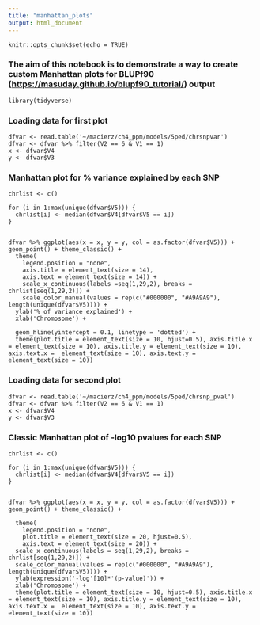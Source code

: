 ```yaml
---
title: "manhattan_plots"
output: html_document
---
```


```{r setup, include=FALSE}
knitr::opts_chunk$set(echo = TRUE)
```
### The aim of this notebook is to demonstrate a way to create custom Manhattan plots for BLUPf90 (https://masuday.github.io/blupf90_tutorial/) output

```{r}
library(tidyverse)
```

### Loading data for first plot
```{r}
dfvar <- read.table('~/macierz/ch4_ppm/models/5ped/chrsnpvar')
dfvar <- dfvar %>% filter(V2 == 6 & V1 == 1)
x <- dfvar$V4
y <- dfvar$V3
```

### Manhattan plot for % variance explained by each SNP
```{r}
chrlist <- c()

for (i in 1:max(unique(dfvar$V5))) {
  chrlist[i] <- median(dfvar$V4[dfvar$V5 == i])
}


dfvar %>% ggplot(aes(x = x, y = y, col = as.factor(dfvar$V5))) + geom_point() + theme_classic() + 
  theme(
    legend.position = "none",
    axis.title = element_text(size = 14),
    axis.text = element_text(size = 14)) + 
    scale_x_continuous(labels =seq(1,29,2), breaks = chrlist[seq(1,29,2)]) + 
    scale_color_manual(values = rep(c("#000000", "#A9A9A9"), length(unique(dfvar$V5)))) +
  ylab('% of variance explained') +
  xlab('Chromosome') +

  geom_hline(yintercept = 0.1, linetype = 'dotted') + 
  theme(plot.title = element_text(size = 10, hjust=0.5), axis.title.x = element_text(size = 10), axis.title.y = element_text(size = 10), axis.text.x =  element_text(size = 10), axis.text.y =  element_text(size = 10))
```

### Loading data for second plot

```{r}
dfvar <- read.table('~/macierz/ch4_ppm/models/5ped/chrsnp_pval')
dfvar <- dfvar %>% filter(V2 == 6 & V1 == 1)
x <- dfvar$V4
y <- dfvar$V3
```

### Classic Manhattan plot of -log10 pvalues for each SNP

```{r}
chrlist <- c()

for (i in 1:max(unique(dfvar$V5))) {
  chrlist[i] <- median(dfvar$V4[dfvar$V5 == i])
}


dfvar %>% ggplot(aes(x = x, y = y, col = as.factor(dfvar$V5))) + geom_point() + theme_classic() +

  theme(
    legend.position = "none",
    plot.title = element_text(size = 20, hjust=0.5),
    axis.text = element_text(size = 20)) + 
  scale_x_continuous(labels = seq(1,29,2), breaks = chrlist[seq(1,29,2)]) + 
  scale_color_manual(values = rep(c("#000000", "#A9A9A9"), length(unique(dfvar$V5)))) +
  ylab(expression('-log'[10]*'(p-value)')) +
  xlab('Chromosome') +
  theme(plot.title = element_text(size = 10, hjust=0.5), axis.title.x = element_text(size = 10), axis.title.y = element_text(size = 10), axis.text.x =  element_text(size = 10), axis.text.y =  element_text(size = 10))
